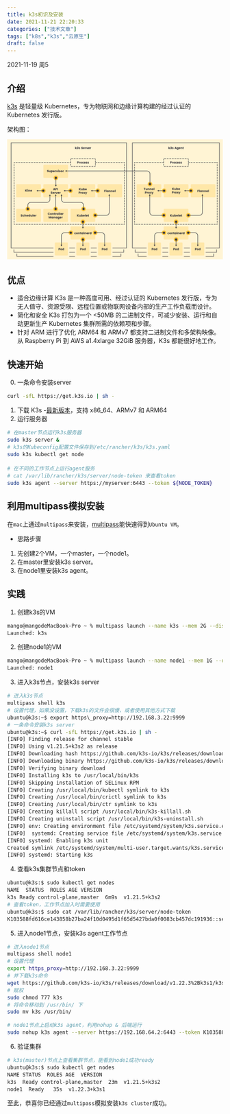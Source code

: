```yaml
---
title: k3s初识及安装
date: 2021-11-21 22:20:33
categories: ["技术文章"]
tags: ["k8s","k3s","云原生"]
draft: false
---
```


2021-11-19 周5
## 介绍
[k3s](https://k3s.io/) 是轻量级 Kubernetes，专为物联网和边缘计算构建的经过认证的 Kubernetes 发行版。

架构图：

<img src="/mb/images/k8s/k3s.png">


## 优点
* 适合边缘计算
K3s 是一种高度可用、经过认证的 Kubernetes 发行版，专为无人值守、资源受限、远程位置或物联网设备内部的生产工作负载而设计。
* 简化和安全
K3s 打包为一个 <50MB 的二进制文件，可减少安装、运行和自动更新生产 Kubernetes 集群所需的依赖项和步骤。
* 针对 ARM 进行了优化
ARM64 和 ARMv7 都支持二进制文件和多架构映像。从 Raspberry Pi 到 AWS a1.4xlarge 32GiB 服务器，K3s 都能很好地工作。

## 快速开始
0. 一条命令安装server
``` bash
curl -sfL https://get.k3s.io | sh -
```
1. 下载 K3s -[最新版本](https://github.com/rancher/k3s/releases/latest)，支持 x86\_64、ARMv7 和 ARM64  
2. 运行服务器
``` bash
# 在master节点运行k3s服务器
sudo k3s server &
# k3s的Kubeconfig配置文件保存到/etc/rancher/k3s/k3s.yaml
sudo k3s kubectl get node

# 在不同的工作节点上运行agent服务 
# cat /var/lib/rancher/k3s/server/node-token 来查看token
sudo k3s agent --server https://myserver:6443 --token ${NODE_TOKEN}
```

## 利用multipass模拟安装
在`mac`上通过`multipass`来安装，[multipass](https://multipass.run/)能快速得到`Ubuntu VM`。
- 思路步骤
1. 先创建2个VM，一个master，一个node1。
2. 在master里安装k3s server。
3. 在node1里安装k3s agent。

## 实践
1. 创建k3s的VM
``` bash
mango@mangodeMacBook-Pro ~ % multipass launch --name k3s --mem 2G --disk 5G
Launched: k3s
```
2. 创建node1的VM
``` bash
mango@mangodeMacBook-Pro ~ % multipass launch --name node1 --mem 1G --disk 5G
Launched: node1
```
3. 进入k3s节点，安装k3s server
``` bash
# 进入k3s节点
multipass shell k3s
# 设置代理，如果没设置，下载k3s的文件会很慢，或者使用其他方式下载
ubuntu@k3s:~$ export https\_proxy=http://192.168.3.22:9999
# 一条命令安装k3s server
ubuntu@k3s:~$ curl -sfL https://get.k3s.io | sh -
[INFO] Finding release for channel stable
[INFO] Using v1.21.5+k3s2 as release
[INFO] Downloading hash https://github.com/k3s-io/k3s/releases/download/v1.21.5+k3s2/sha256sum-amd64.txt
[INFO] Downloading binary https://github.com/k3s-io/k3s/releases/download/v1.21.5+k3s2/k3s
[INFO] Verifying binary download
[INFO] Installing k3s to /usr/local/bin/k3s
[INFO] Skipping installation of SELinux RPM
[INFO] Creating /usr/local/bin/kubectl symlink to k3s
[INFO] Creating /usr/local/bin/crictl symlink to k3s
[INFO] Creating /usr/local/bin/ctr symlink to k3s
[INFO] Creating killall script /usr/local/bin/k3s-killall.sh
[INFO] Creating uninstall script /usr/local/bin/k3s-uninstall.sh
[INFO] env: Creating environment file /etc/systemd/system/k3s.service.env
[INFO]  systemd: Creating service file /etc/systemd/system/k3s.service
[INFO] systemd: Enabling k3s unit
Created symlink /etc/systemd/system/multi-user.target.wants/k3s.service → /etc/systemd/system/k3s.service.
[INFO] systemd: Starting k3s
```
4. 查看k3s集群节点和token
``` bash
ubuntu@k3s:$ sudo kubectl get nodes
NAME  STATUS  ROLES AGE VERSION
k3s Ready control-plane,master  6m9s  v1.21.5+k3s2
# 查看token，工作节点加入时需要使用
ubuntu@k3s:$ sudo cat /var/lib/rancher/k3s/server/node-token
K103588fd616ce143858b27ba24f10d0495d1f65d5427bda0f0083cb457dc191936::server:13e222641179e204ce76e2a57ca6af04
```
5. 进入node1节点，安装k3s agent工作节点
``` bash
# 进入node1节点
multipass shell node1
# 设置代理
export https_proxy=http://192.168.3.22:9999
# 并下载k3s命令
wget https://github.com/k3s-io/k3s/releases/download/v1.22.3%2Bk3s1/k3s
# 赋权
sudo chmod 777 k3s
# 将命令移动到 /usr/bin/ 下
sudo mv k3s /usr/bin/
```
``` bash
# node1节点上启动k3s agent，利用nohup & 后端运行
sudo nohup k3s agent --server https://192.168.64.2:6443 --token K103588fd616ce143858b27ba24f10d0495d1f65d5427bda0f0083cb457dc191936::server:13e222641179e204ce76e2a57ca6af04 &
```
6. 验证集群
``` bash
# k3s(master)节点上查看集群节点，能看到node1成功ready
ubuntu@k3s:$ sudo kubectl get nodes
NAME STATUS  ROLES AGE  VERSION
k3s  Ready control-plane,master  23m  v1.21.5+k3s2
node1  Ready   35s  v1.22.3+k3s1
```
至此，恭喜你已经通过`multipass`模拟安装`k3s cluster`成功。



